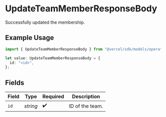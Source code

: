 # UpdateTeamMemberResponseBody

Successfully updated the membership.

## Example Usage

```typescript
import { UpdateTeamMemberResponseBody } from "@vercel/sdk/models/operations/updateteammember.js";

let value: UpdateTeamMemberResponseBody = {
  id: "<id>",
};
```

## Fields

| Field              | Type               | Required           | Description        |
| ------------------ | ------------------ | ------------------ | ------------------ |
| `id`               | *string*           | :heavy_check_mark: | ID of the team.    |